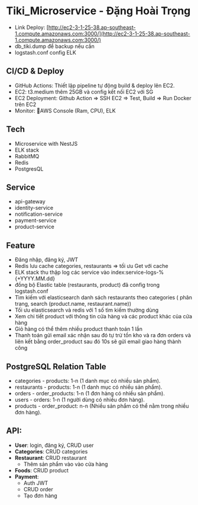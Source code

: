 # Tiki_Microservice - Đặng Hoài Trọng

- Link Deploy: [http://ec2-3-1-25-38.ap-southeast-1.compute.amazonaws.com:3000/](http://ec2-3-1-25-38.ap-southeast-1.compute.amazonaws.com:3000/)
- db_tiki.dump để backup nếu cần 
- logstash.conf config ELK

## CI/CD & Deploy
- GitHub Actions: Thiết lập pipeline tự động build & deploy lên EC2.
- EC2: t3.medium thêm 25GB và config kết nối EC2 với SG
- EC2 Deployment: Github Action => SSH EC2 => Test, Build => Run Docker trên EC2
- Monitor: AWS Console (Ram, CPU), ELK 

## Tech
- Microservice with NestJS
- ELK stack 
- RabbitMQ
- Redis
- PostgresQL

## Service 
- api-gateway
- identity-service
- notification-service
- payment-service
- product-service

## Feature
- Đăng nhập, đăng ký, JWT
- Redis lưu cache categories, restaurants => tối ưu Get với cache
- ELK stack thu thập log các service vào index:service-logs-%{+YYYY.MM.dd}
- đồng bộ Elastic table (restaurants, product) đã config trong logstash.conf
- Tìm kiếm với elasticsearch danh sách  restaurants theo categories ( phân trang, search (product.name, restaurant.name)) 
- Tối ưu elasticsearch và redis với 1 số tìm kiếm thường dùng
- Xem chi tiết product với thông tin cửa hàng và các product khác của cửa hàng
- Giỏ hàng có thể thêm nhiều product thanh toán 1 lần  
- Thanh toán gửi email xác nhận sau đó tự trừ tồn kho và ra đơn orders và liên kết bằng order_product sau đó 10s sẽ gửi email giao hàng thành công

##  PostgreSQL Relation Table 
- categories - products: 1-n (1 danh mục có nhiều sản phẩm).
- restaurants - products: 1-n (1 danh mục có nhiều sản phẩm).
- orders - order_products: 1-n (1 đơn hàng có nhiều sản phẩm).
- users - orders: 1-n (1 người dùng có nhiều đơn hàng).
- products - order_product: n-n (Nhiều sản phẩm có thể nằm trong nhiều đơn hàng).

## API: 
- **User**: login, đăng ký, CRUD user 	
- **Categories**: CRUD categories 
- **Restaurant**: CRUD restaurant 
  - Thêm sản phẩm vào vào cửa hàng 			
- **Foods**: CRUD product 
- **Payment**: 
  - Auth JWT			
  - CRUD order
  - Tạo đơn hàng 
